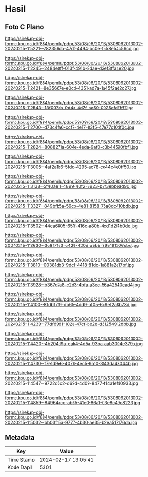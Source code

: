 # Hasil

## Foto C Plano

https://sirekap-obj-formc.kpu.go.id/f884/pemilu/pdpr/53/08/06/20/13/5308062013002-20240215-115221--282356cb-47df-4494-bc0e-f558e54c56cd.jpg

https://sirekap-obj-formc.kpu.go.id/f884/pemilu/pdpr/53/08/06/20/13/5308062013002-20240215-112245--2484e0ff-013f-491b-8dae-d3ef3ffa4e20.jpg

https://sirekap-obj-formc.kpu.go.id/f884/pemilu/pdpr/53/08/06/20/13/5308062013002-20240215-112421--8e35667e-e0cd-4351-ad7a-1a45f2ad2c27.jpg

https://sirekap-obj-formc.kpu.go.id/f884/pemilu/pdpr/53/08/06/20/13/5308062013002-20240215-112543--18f097eb-9d4c-4d7f-bc50-0025afd7fff7.jpg

https://sirekap-obj-formc.kpu.go.id/f884/pemilu/pdpr/53/08/06/20/13/5308062013002-20240215-112700--d73c4fa6-ccf7-4e17-83f5-47e77c10df0c.jpg

https://sirekap-obj-formc.kpu.go.id/f884/pemilu/pdpr/53/08/06/20/13/5308062013002-20240215-112824--8088271a-604e-4eda-9af0-d3b44590fbf1.jpg

https://sirekap-obj-formc.kpu.go.id/f884/pemilu/pdpr/53/08/06/20/13/5308062013002-20240215-113005--4af2a1b6-5fdd-4295-ac78-ce44c4e0ff50.jpg

https://sirekap-obj-formc.kpu.go.id/f884/pemilu/pdpr/53/08/06/20/13/5308062013002-20240215-113138--5f40ae11-4899-40f2-8923-b7f3ebb6ad90.jpg

https://sirekap-obj-formc.kpu.go.id/f884/pemilu/pdpr/53/08/06/20/13/5308062013002-20240215-113327--849bfb5a-59cb-4e81-8158-75a8dc410bdb.jpg

https://sirekap-obj-formc.kpu.go.id/f884/pemilu/pdpr/53/08/06/20/13/5308062013002-20240215-113502--44ca6805-651f-416c-a80b-4cd1d2f4b0de.jpg

https://sirekap-obj-formc.kpu.go.id/f884/pemilu/pdpr/53/08/06/20/13/5308062013002-20240215-113630--3c8f71d3-c429-420d-a5bb-895191206cbd.jpg

https://sirekap-obj-formc.kpu.go.id/f884/pemilu/pdpr/53/08/06/20/13/5308062013002-20240215-113810--00381db3-9dc1-4418-81dc-1a881a2e17bf.jpg

https://sirekap-obj-formc.kpu.go.id/f884/pemilu/pdpr/53/08/06/20/13/5308062013002-20240215-113928--b367d7a8-c2d3-4bfa-a3ec-56a42540cad4.jpg

https://sirekap-obj-formc.kpu.go.id/f884/pemilu/pdpr/53/08/06/20/13/5308062013002-20240215-114100--81db1719-db65-4dd9-bf05-6c9ef2a8b73d.jpg

https://sirekap-obj-formc.kpu.go.id/f884/pemilu/pdpr/53/08/06/20/13/5308062013002-20240215-114239--77df6961-102a-47cf-be2e-d31254912dbb.jpg

https://sirekap-obj-formc.kpu.go.id/f884/pemilu/pdpr/53/08/06/20/13/5308062013002-20240215-114420--4b204d9a-eab4-4d5a-93ba-aab3004e379b.jpg

https://sirekap-obj-formc.kpu.go.id/f884/pemilu/pdpr/53/08/06/20/13/5308062013002-20240215-114730--f7e1d9e6-4076-4ec5-9a10-3f43da48044b.jpg

https://sirekap-obj-formc.kpu.go.id/f884/pemilu/pdpr/53/08/06/20/13/5308062013002-20240215-114547--9722d5c2-d69d-4d09-8477-f14a1ef40933.jpg

https://sirekap-obj-formc.kpu.go.id/f884/pemilu/pdpr/53/08/06/20/13/5308062013002-20240215-114859--84964acc-ab65-41e0-86a1-03e8c49c8223.jpg

https://sirekap-obj-formc.kpu.go.id/f884/pemilu/pdpr/53/08/06/20/13/5308062013002-20240215-115032--bb03f15a-9777-4b30-ae35-b2ea517176da.jpg


## Metadata

| Key        | Value               |
| ---------- | ------------------- |
| Time Stamp | 2024-02-17 13:05:41 |
| Kode Dapil | 5301                |




